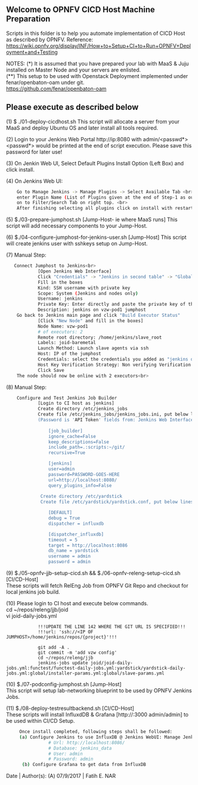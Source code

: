 Welcome to OPNFV CICD Host Machine Preparation
----

Scripts in this folder is to help you automate implementation of CICD Host as described by OPNFV.
Reference: https://wiki.opnfv.org/display/INF/How+to+Setup+CI+to+Run+OPNFV+Deployment+and+Testing

NOTES:
(*) It is assumed that you have prepared your lab with MaaS & Juju installed on Master Node and your servers are enlisted. <br>
(**) This setup to be used with Openstack Deployment implemented under fenar/openbaton-oam under git.<br>
https://github.com/fenar/openbaton-oam

Please execute as described below
----

(1) $ ./01-deploy-cicdhost.sh
    This script will allocate a server from your MaaS and deploy Ubuntu OS and later install all tools required.

(2) Login to your Jenkins Web Portal http://ip:8080 with admin/<passwd*>
    <passwd*> would be printed at the end of script execution.
    Please save this password for later use!
    
(3) On Jenkin Web UI, Select Default Plugins Install Option (Left Box) and click install.

(4) On Jenkins Web UI: <br>
```sh
    Go to Manage Jenkins -> Manage Plugins -> Select Available Tab <br>
    enter Plugin Name (List of Plugins given at the end of Step-1 as output on console) <br>
    on to Filter/Search Tab on right top. <br>
    After finishing selecting all plugins click on install with restart button.
 ```   
(5) $./03-prepare-jumphost.sh [Jump-Host- ie where MaaS runs]
     This script will add necessary components to your Jump-Host.
     
(6) $./04-configure-jumphost-for-jenkins-user.sh [Jump-Host]
     This script will create jenkins user with sshkeys setup on Jump-Host.
     
(7) Manual Step: 
```sh
   Connect Jumphost to Jenkins<br>
            [Open Jenkins Web Interface]
            Click "Credentials" -> "Jenkins in second table" -> "Global Credentials" -> "Add Credentials"
            Fill in the boxes
            Kind: SSH username with private key
            Scope: System (Jenkins and nodes only)
            Username: jenkins
            Private Key: Enter directly and paste the private key of the jenkins user you created on the jumphost<br>
            Description: jenkins on vzw-pod1 jumphost
    Go back to Jenkins main page and click "Build Executor Status"
            [Click "New Node" and fill in the boxes]
            Node Name: vzw-pod1
            # of executors: 2
            Remote root directory: /home/jenkins/slave_root
            Labels: joid-baremetal
            Launch Method: Launch slave agents via ssh
            Host: IP of the jumphost
            Credentials: select the credentials you added as "jenkins on vzw-pod1 jumphost"
            Host Key Verification Strategy: Non verifying Verification Strategy
            Click Save
    The node should now be online with 2 executors<br>
```
(8) Manual Step: 
```sh
    Configure and Test Jenkins Job Builder
            [Login to CI host as jenkins]
            Create directory /etc/jenkins_jobs
            Create file /etc/jenkins_jobs/jenkins_jobs.ini, put below lines in it. Don't forget to update the password in it!
            (Password is 'API Token' fields from: Jenkins Web Interface -> 'admin' -> 'Configure' -> 'Show API Token')
    
                [job_builder]
                ignore_cache=False
                keep_descriptions=False
                include_path=.:scripts:~/git/
                recursive=True

                [jenkins]
                user=admin
                password=PASSWORD-GOES-HERE
                url=http://localhost:8080/
                query_plugins_info=False
                
             Create directory /etc/yardstick
             Create file /etc/yardstick/yardstick.conf, put below lines in it. 

                [DEFAULT]
                debug = True
                dispatcher = influxdb

                [dispatcher_influxdb]
                timeout = 5
                target = http://localhost:8086
                db_name = yardstick
                username = admin
                password = admin  
```     
(9) $./05-opnfv-jjb-setup-cicd.sh && $./06-opnfv-releng-setup-cicd.sh [CI/CD-Host] <br>
     These scripts will fetch RelEng Job from OPNFV Git Repo and checkout for local jenkins job build. <br>

(10) Please login to CI host and execute below commands. <br>
                cd ~/repos/releng/jjb/joid <br>
                vi joid-daily-jobs.yml <br>
 
                !!!UPDATE THE LINE 142 WHERE THE GIT URL IS SPECIFIED!!!
                !!!url: 'ssh://<IP OF JUMPHOST>/home/jenkins/repos/{project}'!!!
 
                git add -A .
                git commit -m 'add vzw config'
                cd ~/repos/releng/jjb
                jenkins-jobs update joid/joid-daily-jobs.yml:functest/functest-daily-jobs.yml:yardstick/yardstick-daily-jobs.yml:global/installer-params.yml:global/slave-params.yml
     
     
(10) $./07-podconfig-jumphost.sh [Jump-Host] <br>
     This script will setup lab-networking blueprint to be used by OPNFV Jenkins Jobs.
     
(11) $./08-deploy-testresultbackend.sh [CI/CD-Host] <br>
     These scripts will install InfluxdDB & Grafana [http://<CICD-HOST>:3000 admin/admin] to be used within CI/CD Setup. <br>
```sh
     Once install completed, following steps shall be followed:
     (a) Configure Jenkins to use InfluxDB @ Jenkins WebUI: Manage Jenkins -> Configure System -> new influxdb target
                # Url: http://localhost:8086/
                # Database: jenkins_data
                # User: admin
                # Password: admin
      (b) Configure Grafana to get data from InfluxDB
```
Date | Author(s):
(A) 07/9/2017 | Fatih E. NAR
